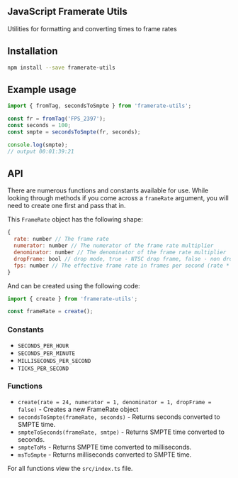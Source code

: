 JavaScript Framerate Utils
--------------------------

Utilities for formatting and converting times to frame rates

## Installation

``` sh
npm install --save framerate-utils
```

## Example usage

``` js
import { fromTag, secondsToSmpte } from 'framerate-utils';

const fr = fromTag('FPS_2397');
const seconds = 100;
const smpte = secondsToSmpte(fr, seconds);

console.log(smpte);
// output 00:01:39:21

```

## API

There are numerous functions and constants available for use. While looking
through methods if you come across a `frameRate` argument, you will need to
create one first and pass that in.

This `FrameRate` object has the following shape:

``` js
{
  rate: number // The frame rate
  numerator: number // The numerator of the frame rate multiplier
  denominator: number // The denominator of the frame rate multiplier
  dropFrame: bool // drop mode, true - NTSC drop frame, false - non drop frame
  fps: number // The effective frame rate in frames per second (rate * (numerator/denominator))
}
```

And can be created using the following code:

``` js
import { create } from 'framerate-utils';

const frameRate = create();
```

### Constants

- `SECONDS_PER_HOUR`
- `SECONDS_PER_MINUTE`
- `MILLISECONDS_PER_SECOND`
- `TICKS_PER_SECOND`

### Functions

- `create(rate = 24, numerator = 1, denominator = 1, dropFrame = false)` - Creates a new FrameRate object
- `secondsToSmpte(frameRate, seconds)` - Returns seconds converted to SMPTE time.
- `smpteToSeconds(frameRate, smtpe)` - Returns SMPTE time converted to seconds.
- `smpteToMs` - Returns SMPTE time converted to milliseconds.
- `msToSmpte` - Returns milliseconds converted to SMPTE time.

For all functions view the `src/index.ts` file.
